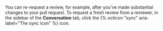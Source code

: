 You can re-request a review, for example, after you've made substantial changes to your pull request. To request a fresh review from a reviewer, in the sidebar of the **Conversation** tab, click the {% octicon "sync" aria-label="The sync icon" %} icon.
